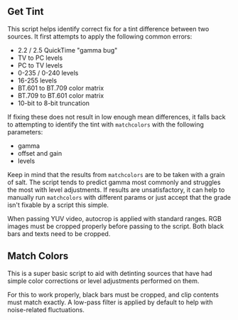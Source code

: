 ## Get Tint

This script helps identify correct fix for a tint difference between two sources.
It first attempts to apply the following common errors:
 - 2.2 / 2.5 QuickTime "gamma bug"
 - TV to PC levels
 - PC to TV levels
 - 0-235 / 0-240 levels
 - 16-255 levels
 - BT.601 to BT.709 color matrix
 - BT.709 to BT.601 color matrix
 - 10-bit to 8-bit truncation

If fixing these does not result in low enough mean differences, it falls back to attempting to identify the tint with `matchcolors` with the following parameters:
 - gamma
 - offset and gain
 - levels

Keep in mind that the results from `matchcolors` are to be taken with a grain of salt.
The script tends to predict gamma most commonly and struggles the most with level adjustments.
If results are unsatisfactory, it can help to manually run `matchcolors` with different params or just accept that the grade isn't fixable by a script this simple.

When passing YUV video, autocrop is applied with standard ranges.
RGB images must be cropped properly before passing to the script.
Both black bars and texts need to be cropped.

## Match Colors

This is a super basic script to aid with detinting sources that have had simple color corrections or level adjustments performed on them.

For this to work properly, black bars must be cropped, and clip contents must match exactly. A low-pass filter is applied by default to help with noise-related fluctuations.
